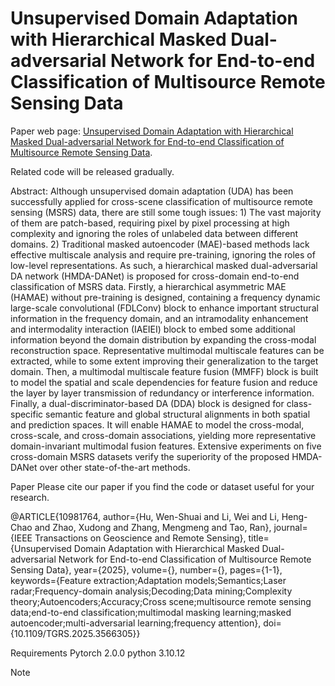 # Unsupervised Domain Adaptation with Hierarchical Masked Dual-adversarial Network for End-to-end Classification of Multisource Remote Sensing Data

Paper web page: [Unsupervised Domain Adaptation with Hierarchical Masked Dual-adversarial Network for End-to-end Classification of Multisource Remote Sensing Data](https://xplorestaging.ieee.org/document/10981764).

Related code will be released gradually.

Abstract:
Although unsupervised domain adaptation (UDA) has been successfully applied for cross-scene classification of multisource remote sensing (MSRS) data, there are still some tough issues: 1) The vast majority of them are patch-based, requiring pixel by pixel processing at high complexity and ignoring the roles of unlabeled data between different domains. 2) Traditional masked autoencoder (MAE)-based methods lack effective multiscale analysis and require pre-training, ignoring the roles of low-level representations. As such, a hierarchical masked dual-adversarial DA network (HMDA-DANet) is proposed for cross-domain end-to-end classification of MSRS data. Firstly, a hierarchical asymmetric MAE (HAMAE) without pre-training is designed, containing a frequency dynamic large-scale convolutional (FDLConv) block to enhance important structural information in the frequency domain, and an intramodality enhancement and intermodality interaction (IAEIEI) block to embed some additional information beyond the domain distribution by expanding the cross-modal reconstruction space. Representative multimodal multiscale features can be extracted, while to some extent improving their generalization to the target domain. Then, a multimodal multiscale feature fusion (MMFF) block is built to model the spatial and scale dependencies for feature fusion and reduce the layer by layer transmission of redundancy or interference information. Finally, a dual-discriminator-based DA (DDA) block is designed for class-specific semantic feature and global structural alignments in both spatial and prediction spaces. It will enable HAMAE to model the cross-modal, cross-scale, and cross-domain associations, yielding more representative domain-invariant multimodal fusion features. Extensive experiments on five cross-domain MSRS datasets verify the superiority of the proposed HMDA-DANet over other state-of-the-art methods.

Paper
Please cite our paper if you find the code or dataset useful for your research.

@ARTICLE{10981764,
  author={Hu, Wen-Shuai and Li, Wei and Li, Heng-Chao and Zhao, Xudong and Zhang, Mengmeng and Tao, Ran},
  journal={IEEE Transactions on Geoscience and Remote Sensing}, 
  title={Unsupervised Domain Adaptation with Hierarchical Masked Dual-adversarial Network for End-to-end Classification of Multisource Remote Sensing Data}, 
  year={2025},
  volume={},
  number={},
  pages={1-1},
  keywords={Feature extraction;Adaptation models;Semantics;Laser radar;Frequency-domain analysis;Decoding;Data mining;Complexity theory;Autoencoders;Accuracy;Cross scene;multisource remote sensing data;end-to-end classification;multimodal masking learning;masked autoencoder;multi-adversarial learning;frequency attention},
  doi={10.1109/TGRS.2025.3566305}}

Requirements
Pytorch 2.0.0 
python 3.10.12

Note
